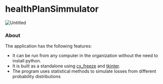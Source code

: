 # healthPlanSimmulator

![Untitled](https://user-images.githubusercontent.com/19597283/70563837-f8015700-1b5c-11ea-817a-e1792cf01dbd.png)

### About

The application has the following features:

* It can be run from any computer in the organization without the need to install python. 
* It is built as a standalone using [cx_freeze](https://anthony-tuininga.github.io/cx_Freeze/) and [tkinter](https://docs.python.org/2/library/tkinter.html). 
* The program uses statistical methods to simulate losses from different probability distributions 

